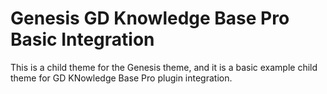 # Genesis GD Knowledge Base Pro Basic Integration

This is a child theme for the Genesis theme, and it is a basic example child theme for GD KNowledge Base Pro plugin integration.
